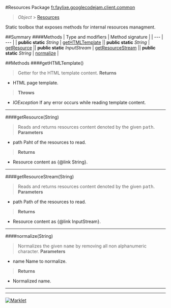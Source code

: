 #Resources
Package [fr.faylixe.googlecodejam.client.common](README.md)<br>

> *Object* > [Resources](Resources.md)

<p>Static toolbox that exposes methods for internal resources managment.</p>

##Summary
####Methods
| Type and modifiers | Method signature |
| --- | --- |
| **public static** *String* | [getHTMLTemplate](#gethtmltemplate) || **public static** *String* | [getResource](#getresourcestring) || **public static** *InputStream* | [getResourceStream](#getresourcestreamstring) || **public static** *String* | [normalize](#normalizestring) |

##Methods
####getHTMLTemplate()
> Getter for the HTML template content.
> **Returns**
* HTML page template.

> **Throws**
* *IOException* If any error occurs while reading template content.


---

####getResource(String)
> Reads and returns resources content denoted by the
 given <tt>path</tt>.
> **Parameters**
* path Paht of the resources to read.

> **Returns**
* Resource content as {@link String}.


---

####getResourceStream(String)
> Reads and returns resources content denoted by the
 given <tt>path</tt>.
> **Parameters**
* path Path of the resources to read.

> **Returns**
* Resource content as {@link InputStream}.


---

####normalize(String)
> Normalizes the given <tt>name</tt> by removing
 all non alphanumeric character.
> **Parameters**
* name Name to normalize.

> **Returns**
* Normalized name.


---

---

[![Marklet](https://img.shields.io/badge/Generated%20by-Marklet-green.svg)](https://github.com/Faylixe/marklet)